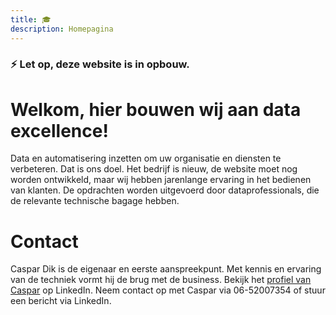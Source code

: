 ```yaml
---
title: 🎓
description: Homepagina
---
```


### ⚡ **Let op, deze website is in opbouw.**

# Welkom, hier bouwen wij aan data excellence!
Data en automatisering inzetten om uw organisatie en diensten te verbeteren. Dat is ons doel.
Het bedrijf is nieuw, de website moet nog worden ontwikkeld, maar wij hebben jarenlange ervaring in het bedienen van klanten.
De opdrachten worden uitgevoerd door dataprofessionals, die de relevante technische bagage hebben. 

# Contact
Caspar Dik is de eigenaar en eerste aanspreekpunt.
Met kennis en ervaring van de techniek vormt hij de brug met de business. 
Bekijk het [profiel van Caspar](https://www.linkedin.com/in/caspardik/) op LinkedIn. 
Neem contact op met Caspar via 06-52007354 of stuur een bericht via LinkedIn.
